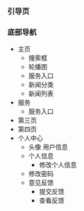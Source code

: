 ### 引导页

### 底部导航

- 主页
  - 搜索框
  - 轮播图
  - 服务入口
  - 新闻分类
  - 新闻列表
- 服务
  - 服务入口
- 第三页
- 第四页
- 个人中心
  - 头像 用户信息
  - 个人信息
    - 修改个人信息
  - 修改密码
  - 意见反馈
    - 提交反馈
    - 查看反馈
